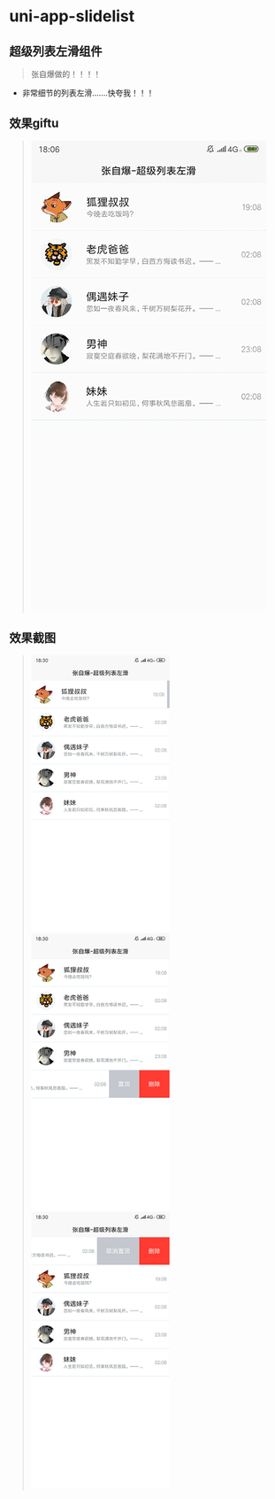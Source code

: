 # uni-app-slidelist
## 超级列表左滑组件  
> 张自爆做的！！！！
* 非常细节的列表左滑.......快夸我！！！
## 效果giftu
> ![](./static/out/outcome.gif)


## 效果截图
> ![](./static/out/1.png)
> ![](./static/out/2.png)
>![](./static/out/3.png)
